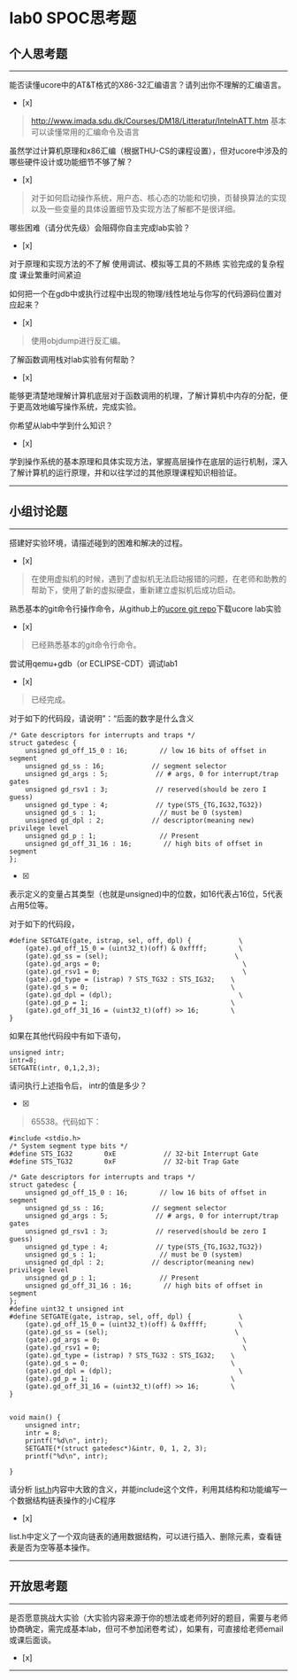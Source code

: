 # lab0 SPOC思考题

## 个人思考题

---

能否读懂ucore中的AT&T格式的X86-32汇编语言？请列出你不理解的汇编语言。
- [x]  

>  http://www.imada.sdu.dk/Courses/DM18/Litteratur/IntelnATT.htm
基本可以读懂常用的汇编命令及语言

虽然学过计算机原理和x86汇编（根据THU-CS的课程设置），但对ucore中涉及的哪些硬件设计或功能细节不够了解？
- [x]  

> 对于如何启动操作系统，用户态、核心态的功能和切换，页替换算法的实现以及一些变量的具体设置细节及实现方法了解都不是很详细。  


哪些困难（请分优先级）会阻碍你自主完成lab实验？
- [x]  

>   
对于原理和实现方法的不了解
使用调试、模拟等工具的不熟练
实验完成的复杂程度
课业繁重时间紧迫

如何把一个在gdb中或执行过程中出现的物理/线性地址与你写的代码源码位置对应起来？
- [x]  

>  使用objdump进行反汇编。 

了解函数调用栈对lab实验有何帮助？
- [x]  

>  
能够更清楚地理解计算机底层对于函数调用的机理，了解计算机中内存的分配，便于更高效地编写操作系统，完成实验。

你希望从lab中学到什么知识？
- [x]  

>  
学到操作系统的基本原理和具体实现方法，掌握高层操作在底层的运行机制，深入了解计算机的运行原理，并和以往学过的其他原理课程知识相验证。

---

## 小组讨论题

---

搭建好实验环境，请描述碰到的困难和解决的过程。
- [x]  

> 在使用虚拟机的时候，遇到了虚拟机无法启动报错的问题，在老师和助教的帮助下，使用了新的虚拟硬盘，重新建立虚拟机后成功启动。

熟悉基本的git命令行操作命令，从github上的[ucore git repo](http://www.github.com/chyyuu/ucore_lab)下载ucore lab实验
- [x] 

> 已经熟悉基本的git命令行命令。

尝试用qemu+gdb（or ECLIPSE-CDT）调试lab1
- [x] 

> 已经完成。

对于如下的代码段，请说明”：“后面的数字是什么含义
```
/* Gate descriptors for interrupts and traps */
struct gatedesc {
    unsigned gd_off_15_0 : 16;        // low 16 bits of offset in segment
    unsigned gd_ss : 16;            // segment selector
    unsigned gd_args : 5;            // # args, 0 for interrupt/trap gates
    unsigned gd_rsv1 : 3;            // reserved(should be zero I guess)
    unsigned gd_type : 4;            // type(STS_{TG,IG32,TG32})
    unsigned gd_s : 1;                // must be 0 (system)
    unsigned gd_dpl : 2;            // descriptor(meaning new) privilege level
    unsigned gd_p : 1;                // Present
    unsigned gd_off_31_16 : 16;        // high bits of offset in segment
};
```

- [x]  

> 
表示定义的变量占其类型（也就是unsigned)中的位数，如16代表占16位，5代表占用5位等。

对于如下的代码段，
```
#define SETGATE(gate, istrap, sel, off, dpl) {            \
    (gate).gd_off_15_0 = (uint32_t)(off) & 0xffff;        \
    (gate).gd_ss = (sel);                                \
    (gate).gd_args = 0;                                    \
    (gate).gd_rsv1 = 0;                                    \
    (gate).gd_type = (istrap) ? STS_TG32 : STS_IG32;    \
    (gate).gd_s = 0;                                    \
    (gate).gd_dpl = (dpl);                                \
    (gate).gd_p = 1;                                    \
    (gate).gd_off_31_16 = (uint32_t)(off) >> 16;        \
}
```

如果在其他代码段中有如下语句，
```
unsigned intr;
intr=8;
SETGATE(intr, 0,1,2,3);
```
请问执行上述指令后， intr的值是多少？

- [x]  

> 65538。代码如下：
````
#include <stdio.h>
/* System segment type bits */
#define STS_IG32        0xE            // 32-bit Interrupt Gate
#define STS_TG32        0xF            // 32-bit Trap Gate

/* Gate descriptors for interrupts and traps */
struct gatedesc {
    unsigned gd_off_15_0 : 16;        // low 16 bits of offset in segment
    unsigned gd_ss : 16;            // segment selector
    unsigned gd_args : 5;            // # args, 0 for interrupt/trap gates
    unsigned gd_rsv1 : 3;            // reserved(should be zero I guess)
    unsigned gd_type : 4;            // type(STS_{TG,IG32,TG32})
    unsigned gd_s : 1;                // must be 0 (system)
    unsigned gd_dpl : 2;            // descriptor(meaning new) privilege level
    unsigned gd_p : 1;                // Present
    unsigned gd_off_31_16 : 16;        // high bits of offset in segment
};
#define uint32_t unsigned int
#define SETGATE(gate, istrap, sel, off, dpl) {            \
    (gate).gd_off_15_0 = (uint32_t)(off) & 0xffff;        \
    (gate).gd_ss = (sel);                                \
    (gate).gd_args = 0;                                    \
    (gate).gd_rsv1 = 0;                                    \
    (gate).gd_type = (istrap) ? STS_TG32 : STS_IG32;    \
    (gate).gd_s = 0;                                    \
    (gate).gd_dpl = (dpl);                                \
    (gate).gd_p = 1;                                    \
    (gate).gd_off_31_16 = (uint32_t)(off) >> 16;        \
}


void main() {
    unsigned intr;
    intr = 8;
    printf("%d\n", intr);
    SETGATE(*(struct gatedesc*)&intr, 0, 1, 2, 3);
    printf("%d\n", intr);
    
}
````

请分析 [list.h](https://github.com/chyyuu/ucore_lab/blob/master/labcodes/lab2/libs/list.h)内容中大致的含义，并能include这个文件，利用其结构和功能编写一个数据结构链表操作的小C程序
- [x]  

> 
list.h中定义了一个双向链表的通用数据结构，可以进行插入、删除元素，查看链表是否为空等基本操作。

---

## 开放思考题

---

是否愿意挑战大实验（大实验内容来源于你的想法或老师列好的题目，需要与老师协商确定，需完成基本lab，但可不参加闭卷考试），如果有，可直接给老师email或课后面谈。
- [x]  

>  

---
